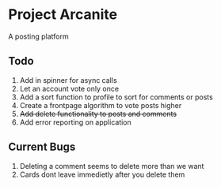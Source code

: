 # Project Arcanite

A posting platform

## Todo

1. Add in spinner for async calls
2. Let an account vote only once
3. Add a sort function to profile to sort for comments or posts
4. Create a frontpage algorithm to vote posts higher
5. ~~Add delete functionality to posts and comments~~
6. Add error reporting on application

## Current Bugs

1. Deleting a comment seems to delete more than we want
2. Cards dont leave immedietly after you delete them